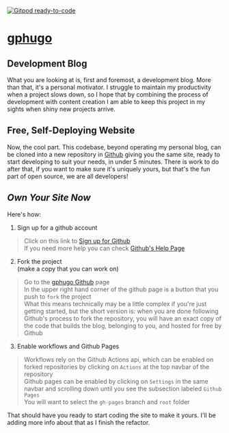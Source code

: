 [![Gitpod ready-to-code](https://img.shields.io/badge/Gitpod-ready--to--code-blue?logo=gitpod)](https://gitpod.io/#https://github.com/ryanjbartley/gphugo)

# [gphugo](https://www.github.com/ryanjbartley/gphugo)

## **Development Blog**
What you are looking at is, first and foremost, a development blog. 
More than that, it's a personal motivator. I struggle to maintain 
my productivity when a project slows down, so I hope that by
combining the process of development with content creation I am
able to keep this project in my sights when shiny new projects arrive.

## **Free, Self-Deploying Website**
Now, the cool part. This codebase, beyond operating my personal blog,
can be cloned into a new repository in [Github](https://github.com) 
giving you the same site, ready to start developing to suit your needs,
in under 5 minutes. There is work to do after that, if you want to
make sure it's uniquely yours, but that's the fun part of open source,
we are all developers!

## ***Own Your Site Now***
Here's how:
1. Sign up for a github account
> Click on this link to [Sign up for Github](https://github.com/join)  
If you need more help you can check [Github's Help Page](https://docs.github.com/en/free-pro-team@latest/github/getting-started-with-github/signing-up-for-a-new-github-account)

2. Fork the project  
(make a copy that you can work on)
> Go to the [gphugo Github](https://www.github.com/ryanjbartley/gphugo) page   
In the upper right hand corner of the github page is a button that you push to `fork` the project  
What this means technically may be a little complex if you're just getting started, but the short version is: when you are done following Github's process to fork the repository, you will have an exact copy of the code that builds the blog, belonging to you, and hosted for free by Github

3. Enable workflows and Github Pages
> Workflows rely on the Github Actions api, which can be enabled on forked repositories by clicking on `Actions` at the top navbar of the repository  
Github pages can be enabled by clicking on `Settings` in the same navbar and scrolling down until you see the subsection labeled `Github Pages`  
You will want to select the `gh-pages` branch and `root` folder

That should have you ready to start coding the site to make it yours. I'll be adding more info about that as I finish the refactor.